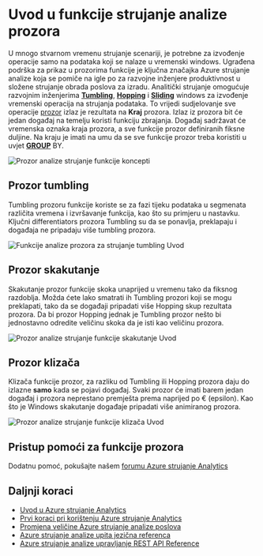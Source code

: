 <properties
    pageTitle="Uvod u prozor analize strujanje funkcije | Microsoft Azure"
    description="Saznajte više o tri funkcije prozora u strujanje analize (tumbling, skakutanje, animiranog)."
    keywords="tumbling prozoru animiranog prozoru skakutanje prozora"
    documentationCenter=""
    services="stream-analytics"
    authors="jeffstokes72"
    manager="jhubbard"
    editor="cgronlun"
/>

<tags
    ms.service="stream-analytics"
    ms.devlang="na"
    ms.topic="article"
    ms.tgt_pltfrm="na"
    ms.workload="data-services"
    ms.date="09/26/2016"
    ms.author="jeffstok"
/>


# <a name="introduction-to-stream-analytics-window-functions"></a>Uvod u funkcije strujanje analize prozora

U mnogo stvarnom vremenu strujanje scenariji, je potrebne za izvođenje operacije samo na podataka koji se nalaze u vremenski windows. Ugrađena podrška za prikaz u prozorima funkcije je ključna značajka Azure strujanje analize koja se pomiče na igle po za razvojne inženjere produktivnost u složene strujanje obrada poslova za izradu. Analitički strujanje omogućuje razvojnim inženjerima [**Tumbling**](https://msdn.microsoft.com/library/dn835055.aspx), [**Hopping**](https://msdn.microsoft.com/library/dn835041.aspx) i [**Sliding**](https://msdn.microsoft.com/library/dn835051.aspx) windows za izvođenje vremenski operacija na strujanja podataka. To vrijedi sudjelovanje sve operacije [prozor](https://msdn.microsoft.com/library/dn835019.aspx) izlaz je rezultata na **Kraj** prozora. Izlaz iz prozora bit će jedan događaj na temelju koristi funkciju zbrajanja. Događaj sadržavat će vremenska oznaka kraja prozora, a sve funkcije prozor definiranih fiksne duljine. Na kraju je imati na umu da se sve funkcije prozor treba koristiti u uvjet [**GROUP**](https://msdn.microsoft.com/library/dn835023.aspx) BY.

![Prozor analize strujanje funkcije koncepti](media/stream-analytics-window-functions/stream-analytics-window-functions-conceptual.png)

## <a name="tumbling-window"></a>Prozor tumbling

Tumbling prozoru funkcije koriste se za fazi tijeku podataka u segmenata različita vremena i izvršavanje funkcija, kao što su primjeru u nastavku. Ključni differentiators prozora Tumbling su da se ponavlja, preklapaju i događaja ne pripadaju više tumbling prozora.

![Funkcije analize prozora za strujanje tumbling Uvod](media/stream-analytics-window-functions/stream-analytics-window-functions-tumbling-intro.png)

## <a name="hopping-window"></a>Prozor skakutanje

Skakutanje prozor funkcije skoka unaprijed u vremenu tako da fiksnog razdoblja. Možda ćete lako smatrati ih Tumbling prozori koji se mogu preklapati, tako da se događaji pripadati više Hopping skup rezultata prozora. Da bi prozor Hopping jednak je Tumbling prozor nešto bi jednostavno odredite veličinu skoka da je isti kao veličinu prozora. 

![Prozor analize strujanje funkcije skakutanje Uvod](media/stream-analytics-window-functions/stream-analytics-window-functions-hopping-intro.png)

## <a name="sliding-window"></a>Prozor klizača

Klizača funkcije prozor, za razliku od Tumbling ili Hopping prozora daju do izlazne **samo** kada se pojavi događaj. Svaki prozor će imati barem jedan događaj i prozora neprestano premješta prema naprijed po € (epsilon). Kao što je Windows skakutanje događaje pripadati više animiranog prozora.

![Prozor analize strujanje funkcije klizača Uvod](media/stream-analytics-window-functions/stream-analytics-window-functions-sliding-intro.png)

## <a name="getting-help-with-window-functions"></a>Pristup pomoći za funkcije prozora

Dodatnu pomoć, pokušajte našem [forumu Azure strujanje Analytics](https://social.msdn.microsoft.com/Forums/en-US/home?forum=AzureStreamAnalytics)

## <a name="next-steps"></a>Daljnji koraci

- [Uvod u Azure strujanje Analytics](stream-analytics-introduction.md)
- [Prvi koraci pri korištenju Azure strujanje Analytics](stream-analytics-get-started.md)
- [Promjena veličine Azure strujanje analize poslova](stream-analytics-scale-jobs.md)
- [Azure strujanje analize upita jezična referenca](https://msdn.microsoft.com/library/azure/dn834998.aspx)
- [Azure strujanje analize upravljanje REST API Reference](https://msdn.microsoft.com/library/azure/dn835031.aspx)
